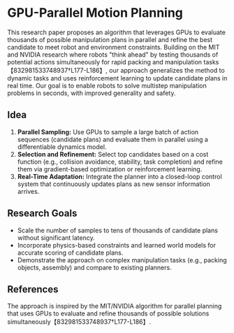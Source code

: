 # GPU-Parallel Motion Planning

This research paper proposes an algorithm that leverages GPUs to evaluate thousands of possible manipulation plans in parallel and refine the best candidate to meet robot and environment constraints. Building on the MIT and NVIDIA research where robots "think ahead" by testing thousands of potential actions simultaneously for rapid packing and manipulation tasks【832981533748937†L177-L186】, our approach generalizes the method to dynamic tasks and uses reinforcement learning to update candidate plans in real time. Our goal is to enable robots to solve multistep manipulation problems in seconds, with improved generality and safety.

## Idea

1. **Parallel Sampling:** Use GPUs to sample a large batch of action sequences (candidate plans) and evaluate them in parallel using a differentiable dynamics model.
2. **Selection and Refinement:** Select top candidates based on a cost function (e.g., collision avoidance, stability, task completion) and refine them via gradient-based optimization or reinforcement learning.
3. **Real-Time Adaptation:** Integrate the planner into a closed-loop control system that continuously updates plans as new sensor information arrives.

## Research Goals

- Scale the number of samples to tens of thousands of candidate plans without significant latency.
- Incorporate physics-based constraints and learned world models for accurate scoring of candidate plans.
- Demonstrate the approach on complex manipulation tasks (e.g., packing objects, assembly) and compare to existing planners.

## References

The approach is inspired by the MIT/NVIDIA algorithm for parallel planning that uses GPUs to evaluate and refine thousands of possible solutions simultaneously【832981533748937†L177-L186】.
